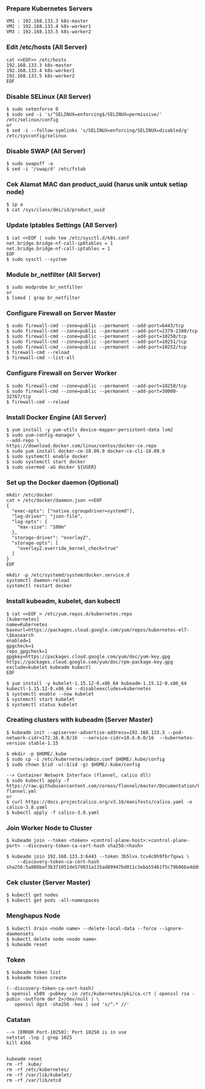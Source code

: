 ### Prepare Kubernetes Servers
```
VM1 : 192.168.133.3 k8s-master
VM2 : 192.168.133.4 k8s-worker1
VM3 : 192.168.133.5 k8s-worker2
```
### Edit /etc/hosts (All Server)
```
cat <<EOF>> /etc/hosts
192.168.133.3 k8s-master
192.168.133.4 k8s-worker1
192.168.133.5 k8s-worker2
EOF
```
### Disable SELinux (All Server)
```
$ sudo setenforce 0
$ sudo sed -i 's/^SELINUX=enforcing$/SELINUX=permissive/' /etc/selinux/config
or
$ sed -i --follow-symlinks 's/SELINUX=enforcing/SELINUX=disabled/g' /etc/sysconfig/selinux
```
### Disable SWAP (All Server)
```
$ sudo swapoff -a
$ sed -i '/swap/d' /etc/fstab
```
### Cek Alamat MAC dan product_uuid (harus unik untuk setiap node)
```
$ ip a
$ cat /sys/class/dmi/id/product_uuid
```
### Update Iptables Settings (All Server)
```
$ cat <<EOF | sudo tee /etc/sysctl.d/k8s.conf
net.bridge.bridge-nf-call-ip6tables = 1
net.bridge.bridge-nf-call-iptables = 1
EOF
$ sudo sysctl --system
```
### Module br_netfilter (All Server)
```
$ sudo modprobe br_netfilter
or
$ lsmod | grep br_netfilter
```
### Configure Firewall on Server Master
```
$ sudo firewall-cmd --zone=public --permanent --add-port=6443/tcp
$ sudo firewall-cmd --zone=public --permanent --add-port=2379-2380/tcp
$ sudo firewall-cmd --zone=public --permanent --add-port=10250/tcp
$ sudo firewall-cmd --zone=public --permanent --add-port=10251/tcp
$ sudo firewall-cmd --zone=public --permanent --add-port=10252/tcp
$ firewall-cmd --reload
$ firewall-cmd --list-all
```
### Configure Firewall on Server Worker
```
$ sudo firewall-cmd --zone=public --permanent --add-port=10250/tcp
$ sudo firewall-cmd --zone=public --permanent --add-port=30000-32767/tcp
$ firewall-cmd --reload
```
### Install Docker Engine (All Server)
```
$ yum install -y yum-utils device-mapper-persistent-data lvm2
$ sudo yum-config-manager \
--add-repo \
https://download.docker.com/linux/centos/docker-ce.repo
$ sudo yum install docker-ce-18.09.9 docker-ce-cli-18.09.9
$ sudo systemctl enable docker
$ sudo systemctl start docker
$ sudo usermod -aG docker ${USER}
```
### Set up the Docker daemon (Optional)
```
mkdir /etc/docker
cat > /etc/docker/daemon.json <<EOF
{
  "exec-opts": ["native.cgroupdriver=systemd"],
  "log-driver": "json-file",
  "log-opts": {
    "max-size": "100m"
  },
  "storage-driver": "overlay2",
  "storage-opts": [
    "overlay2.override_kernel_check=true"
  ]
}
EOF

mkdir -p /etc/systemd/system/docker.service.d
systemctl daemon-reload
systemctl restart docker
```
### Install kubeadm, kubelet, dan kubectl
```
$ cat <<EOF > /etc/yum.repos.d/kubernetes.repo
[kubernetes]
name=Kubernetes
baseurl=https://packages.cloud.google.com/yum/repos/kubernetes-el7-\$basearch
enabled=1
gpgcheck=1
repo_gpgcheck=1
gpgkey=https://packages.cloud.google.com/yum/doc/yum-key.gpg https://packages.cloud.google.com/yum/doc/rpm-package-key.gpg
exclude=kubelet kubeadm kubectl
EOF

$ yum install -y kubelet-1.15.12-0.x86_64 kubeadm-1.15.12-0.x86_64 kubectl-1.15.12-0.x86_64 --disableexcludes=kubernetes
$ systemctl enable --now kubelet
$ systemctl start kubelet
$ systemctl status kubelet
```
### Creating clusters with kubeadm (Server Master)
```
$ kubeadm init --apiserver-advertise-address=192.168.133.3 --pod-network-cidr=172.16.0.0/16  --service-cidr=10.6.0.0/16  --kubernetes-version stable-1.15

$ mkdir -p $HOME/.kube
$ sudo cp -i /etc/kubernetes/admin.conf $HOME/.kube/config
$ sudo chown $(id -u):$(id -g) $HOME/.kube/config

--> Container Network Interface (flannel, calico dll)
$ sudo kubectl apply -f https://raw.githubusercontent.com/coreos/flannel/master/Documentation/kube-flannel.yml
or
$ curl https://docs.projectcalico.org/v3.16/manifests/calico.yaml -o calico-3.8.yaml
$ kubectl apply -f calico-3.8.yaml
```

### Join Worker Node to Cluster
```
$ kubeadm join --token <token> <control-plane-host>:<control-plane-port> --discovery-token-ca-cert-hash sha256:<hash>

$ kubeadm join 192.168.133.3:6443 --token 3b5lvx.tcv4c0h9fbr7qxwi \
    --discovery-token-ca-cert-hash sha256:5a888baf3b371051de579831a135ad89947bd011c3eba55461f5c79b06ba4dd0
```

### Cek cluster (Server Master)
```
$ kubectl get nodes
$ kubectl get pods -all-namespaces
```

### Menghapus Node
```
$ kubectl drain <node name> --delete-local-data --force --ignore-daemonsets
$ kubectl delete node <node name>
$ kubeadm reset
```

### Token
```
$ kubeadm token list
$ kubeadm token create

(--discovery-token-ca-cert-hash)
$ openssl x509 -pubkey -in /etc/kubernetes/pki/ca.crt | openssl rsa -pubin -outform der 2>/dev/null | \
   openssl dgst -sha256 -hex | sed 's/^.* //'
```


### Catatan
```
--> [ERROR Port-10250]: Port 10250 is in use
netstat -lnp | grep 1025
kill 4366


kubeadm reset
rm -rf .kube/
rm -rf /etc/kubernetes/
rm -rf /var/lib/kubelet/
rm -rf /var/lib/etcd
```